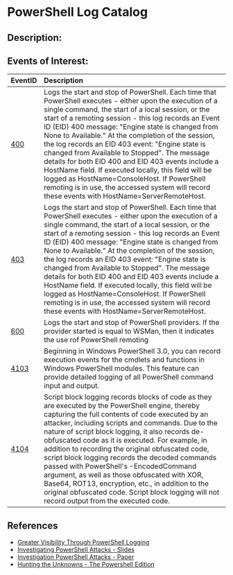 # PowerShell Log Catalog


## Description:


## Events of Interest:

| EventID | Description | 
| :------ | :---------- |
| [400](events/event-400.md) | Logs the start and stop of PowerShell. Each time that PowerShell executes - either upon the execution of a single command, the start of a local session, or the start of a remoting session - this log records an Event ID (EID) 400 message: "Engine state is changed from None to Available." At the completion of the session, the log records an EID 403 event: "Engine state is changed from Available to Stopped". The message details for both EID 400 and EID 403 events include a HostName field. If executed locally, this field will be logged as HostName=ConsoleHost. If PowerShell remoting is in use, the accessed system will record these events with HostName=ServerRemoteHost. |
| [403](events/event-403.md) | Logs the start and stop of PowerShell. Each time that PowerShell executes - either upon the execution of a single command, the start of a local session, or the start of a remoting session - this log records an Event ID (EID) 400 message: "Engine state is changed from None to Available." At the completion of the session, the log records an EID 403 event: "Engine state is changed from Available to Stopped". The message details for both EID 400 and EID 403 events include a HostName field. If executed locally, this field will be logged as HostName=ConsoleHost. If PowerShell remoting is in use, the accessed system will record these events with HostName=ServerRemoteHost. | 
| [600](events/event-600.md) | Logs the start and stop of PowerShell providers. If the provider started is equal to WSMan, then it indicates the use rof PowerShell remoting |
| [4103](events/event-4103.md) | Beginning in Windows PowerShell 3.0, you can record execution events for the cmdlets and functions in Windows PowerShell modules. This feature can provide detailed logging of all PowerShell command input and output. |
| [4104](events/event-4104.md) | Script block logging records blocks of code as they are executed by the PowerShell engine, thereby capturing the full contents of code executed by an attacker, including scripts and commands. Due to the nature of script block logging, it also records de-obfuscated code as it is executed. For example, in addition to recording the original obfuscated code, script block logging records the decoded commands passed with PowerShell's -EncodedCommand argument, as well as those obfuscated with XOR, Base64, ROT13, encryption, etc., in addition to the original obfuscated code. Script block logging will not record output from the executed code. |

## References
* [Greater Visibility Through PowerShell Logging](https://www.fireeye.com/blog/threat-research/2016/02/greater_visibilityt.html)
* [Investigating PowerShell Attacks - Slides](https://www.defcon.org/images/defcon-22/dc-22-presentations/Kazanciyan-Hastings/DEFCON-22-Ryan-Kazanciyan-Matt-Hastings-Investigating-Powershell-Attacks.pdf)
* [Investigation PowerShell Attacks - Paper](https://www.blackhat.com/docs/us-14/materials/us-14-Kazanciyan-Investigating-Powershell-Attacks-WP.pdf)
* [Hunting the Unknowns - The Powershell Edition](https://conf.splunk.com/files/2016/slides/hunting-the-known-unknowns-the-powershell-edition.pdf)